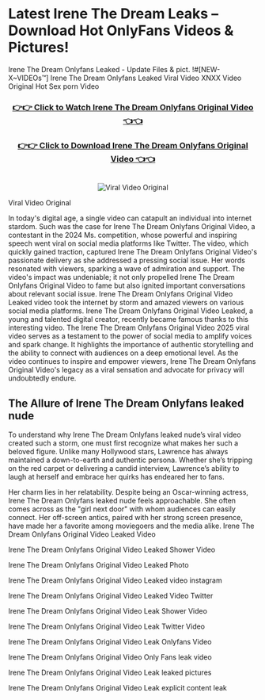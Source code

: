# Latest Irene The Dream Leaks – Download Hot OnlyFans Videos & Pictures!

Irene The Dream Onlyfans Leaked - Update Files & pict. !#[NEW-X~VIDEOs™] Irene The Dream Onlyfans Leaked Viral Video XNXX Video Original Hot Sex porn Video
<br>
<div align="center">
<h3><a href="https://links2leaks.com?utm_source=irenethedream&utm_medium=gitlong" rel="nofollow">👉👉 Click to Watch Irene The Dream Onlyfans Original Video 👈👈</a></h3>
<h3><a href="https://links2leaks.com?utm_source=irenethedream&utm_medium=gitlong" rel="nofollow">👉👉 Click to Download Irene The Dream Onlyfans Original Video 👈👈</a></h3>
<br>
<a href="https://links2leaks.com?utm_source=irenethedream&utm_medium=gitlong" rel="nofollow"><img src="https://i.ibb.co/Gkj2r4b/banner.png" alt="Viral Video Original" style="max-width: 100%; display: inline-block;" data-target="animated-image.originalImage"></a>
</div>

Viral Video Original

In today's digital age, a single video can catapult an individual into internet stardom. Such was the case for Irene The Dream Onlyfans Original Video, a contestant in the 2024 Ms. competition, whose powerful and inspiring speech went viral on social media platforms like Twitter.
The video, which quickly gained traction, captured Irene The Dream Onlyfans Original Video's passionate delivery as she addressed a pressing social issue. Her words resonated with viewers, sparking a wave of admiration and support. The video's impact was undeniable; it not only propelled Irene The Dream Onlyfans Original Video to fame but also ignited important conversations about relevant social issue.
Irene The Dream Onlyfans Original Video Leaked video took the internet by storm and amazed viewers on various social media platforms. Irene The Dream Onlyfans Original Video Leaked, a young and talented digital creator, recently became famous thanks to this interesting video.
The Irene The Dream Onlyfans Original Video 2025 viral video serves as a testament to the power of social media to amplify voices and spark change. It highlights the importance of authentic storytelling and the ability to connect with audiences on a deep emotional level. As the video continues to inspire and empower viewers, Irene The Dream Onlyfans Original Video's legacy as a viral sensation and advocate for privacy will undoubtedly endure.

<h2>The Allure of Irene The Dream Onlyfans leaked nude</h2>


To understand why Irene The Dream Onlyfans leaked nude’s viral video created such a storm, one must first recognize what makes her such a beloved figure. Unlike many Hollywood stars, Lawrence has always maintained a down-to-earth and authentic persona. Whether she’s tripping on the red carpet or delivering a candid interview, Lawrence’s ability to laugh at herself and embrace her quirks has endeared her to fans.

Her charm lies in her relatability. Despite being an Oscar-winning actress, Irene The Dream Onlyfans leaked nude feels approachable. She often comes across as the "girl next door" with whom audiences can easily connect. Her off-screen antics, paired with her strong screen presence, have made her a favorite among moviegoers and the media alike.
Irene The Dream Onlyfans Original Video Leaked Video

Irene The Dream Onlyfans Original Video Leaked Shower Video

Irene The Dream Onlyfans Original Video Leaked Photo

Irene The Dream Onlyfans Original Video Leaked video instagram

Irene The Dream Onlyfans Original Video Leaked Video Twitter

Irene The Dream Onlyfans Original Video Leak Shower Video

Irene The Dream Onlyfans Original Video Leak Twitter Video

Irene The Dream Onlyfans Original Video Leak Onlyfans Video

Irene The Dream Onlyfans Original Video Only Fans leak video

Irene The Dream Onlyfans Original Video Leak leaked pictures

Irene The Dream Onlyfans Original Video Leak explicit content leak